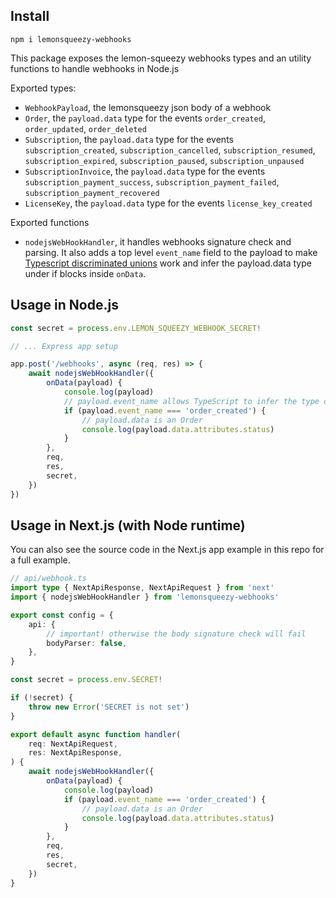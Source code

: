 ## Install

```
npm i lemonsqueezy-webhooks
```

This package exposes the lemon-squeezy webhooks types and an utility functions to handle webhooks in Node.js

Exported types:

-   `WebhookPayload`, the lemonsqueezy json body of a webhook
-   `Order`, the `payload.data` type for the events `order_created`, `order_updated`, `order_deleted`
-   `Subscription`, the `payload.data` type for the events `subscription_created`, `subscription_cancelled`, `subscription_resumed`, `subscription_expired`, `subscription_paused`, `subscription_unpaused`
-   `SubscriptionInvoice`, the `payload.data` type for the events `subscription_payment_success`, `subscription_payment_failed`, `subscription_payment_recovered`
-   `LicenseKey`, the `payload.data` type for the events `license_key_created`

Exported functions

-   `nodejsWebHookHandler`, it handles webhooks signature check and parsing. It also adds a top level `event_name` field to the payload to make [Typescript discriminated unions](https://www.typescriptlang.org/docs/handbook/unions-and-intersections.html#discriminating-unions) work and infer the payload.data type under if blocks inside `onData`.

## Usage in Node.js

```ts
const secret = process.env.LEMON_SQUEEZY_WEBHOOK_SECRET!

// ... Express app setup

app.post('/webhooks', async (req, res) => {
    await nodejsWebHookHandler({
        onData(payload) {
            console.log(payload)
            // payload.event_name allows TypeScript to infer the type of payload.data
            if (payload.event_name === 'order_created') {
                // payload.data is an Order
                console.log(payload.data.attributes.status)
            }
        },
        req,
        res,
        secret,
    })
})
```

## Usage in Next.js (with Node runtime)

You can also see the source code in the Next.js app example in this repo for a full example.

```ts
// api/webhook.ts
import type { NextApiResponse, NextApiRequest } from 'next'
import { nodejsWebHookHandler } from 'lemonsqueezy-webhooks'

export const config = {
    api: {
        // important! otherwise the body signature check will fail
        bodyParser: false,
    },
}

const secret = process.env.SECRET!

if (!secret) {
    throw new Error('SECRET is not set')
}

export default async function handler(
    req: NextApiRequest,
    res: NextApiResponse,
) {
    await nodejsWebHookHandler({
        onData(payload) {
            console.log(payload)
            if (payload.event_name === 'order_created') {
                // payload.data is an Order
                console.log(payload.data.attributes.status)
            }
        },
        req,
        res,
        secret,
    })
}
```
